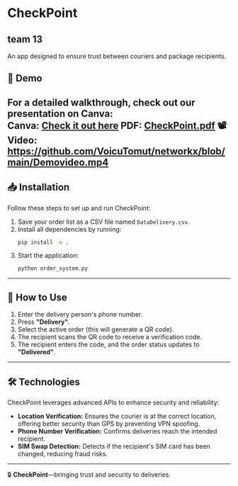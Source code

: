 # CheckPoint 
## team 13

An app designed to ensure trust between couriers and package recipients.

## 🚀 Demo
For a detailed walkthrough, check out our presentation on Canva:  
 **Canva:** [Check it out here](https://www.canva.com/design/DAGgvwtPrMA/q8wfSf0MzZcYXvbUBQ4M3Q/edit?utm_content=DAGgvwtPrMA&utm_campaign=designshare&utm_medium=link2&utm_source=sharebutton)
 **PDF:**  [CheckPoint.pdf]()
📽 **Video:**  https://github.com/VoicuTomut/networkx/blob/main/Demovideo.mp4
---

## 📥 Installation
Follow these steps to set up and run CheckPoint:

1. Save your order list as a CSV file named `DataDelivery.csv`.
2. Install all dependencies by running:
   ```bash
   pip install -e .
   ```
3. Start the application:
   ```bash
   python order_system.py
   ```

---

## 📌 How to Use
1. Enter the delivery person's phone number.
2. Press **"Delivery"**.
3. Select the active order (this will generate a QR code).
4. The recipient scans the QR code to receive a verification code.
5. The recipient enters the code, and the order status updates to **"Delivered"**.

---

## 🛠 Technologies
CheckPoint leverages advanced APIs to enhance security and reliability:

- **Location Verification:** Ensures the courier is at the correct location, offering better security than GPS by preventing VPN spoofing.
- **Phone Number Verification:** Confirms deliveries reach the intended recipient.
- **SIM Swap Detection:** Detects if the recipient's SIM card has been changed, reducing fraud risks.

---

🔒 **CheckPoint**—bringing trust and security to deliveries.

